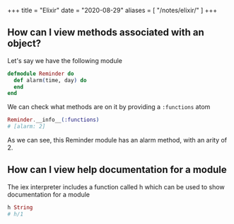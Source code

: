 +++
title = "Elixir"
date = "2020-08-29"
aliases = [
  "/notes/elixir/"
]
+++

## How can I view methods associated with an object?

Let's say we have the following module

```elixir
defmodule Reminder do
  def alarm(time, day) do
  end
end
```

We can check what methods are on it by providing a `:functions` atom

```elixir
Reminder.__info__(:functions)
# [alarm: 2]
```

As we can see, this Reminder module has an alarm method, with an arity of 2.

## How can I view help documentation for a module

The iex interpreter includes a function called h which can be used to show documentation for a module

```elixir
h String
# h/1
```